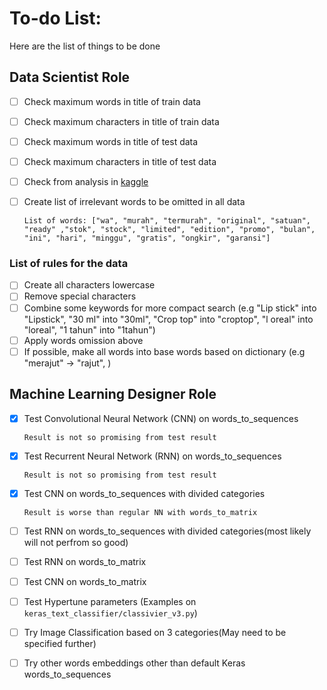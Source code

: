 # To-do List:

Here are the list of things to be done

## Data Scientist Role

- [ ]   Check maximum words in title of train data
- [ ]   Check maximum characters in title of train data
- [ ]   Check maximum words in title of test data
- [ ]   Check maximum characters in title of test data
- [ ]   Check from analysis in [kaggle](https://www.kaggle.com/chewzy/eda-for-ndsc-2019)
- [ ]   Create list of irrelevant words to be omitted in all data 
        
        List of words: ["wa", "murah", "termurah", "original", "satuan", "ready" ,"stok", "stock", "limited", "edition", "promo", "bulan", "ini", "hari", "minggu", "gratis", "ongkir", "garansi"]
        
### List of rules for the data 
- [ ]   Create all characters lowercase
- [ ]   Remove special characters
- [ ]   Combine some keywords for more compact search (e.g "Lip stick" into "Lipstick", "30 ml" into "30ml", "Crop top" into "croptop", "l oreal" into "loreal", "1 tahun" into "1tahun")
- [ ]   Apply words omission above
- [ ]   If possible, make all words into base words based on dictionary (e.g "merajut" -> "rajut", )

## Machine Learning Designer Role

- [x]   Test Convolutional Neural Network (CNN) on words_to_sequences
        
        Result is not so promising from test result
- [x]   Test Recurrent Neural Network (RNN) on words_to_sequences

        Result is not so promising from test result
- [x]   Test CNN on words_to_sequences with divided categories

        Result is worse than regular NN with words_to_matrix
- [ ]   Test RNN on words_to_sequences with divided categories(most likely will not perfrom so good)
- [ ]   Test RNN on words_to_matrix
- [ ]   Test CNN on words_to_matrix
- [ ]   Test Hypertune parameters (Examples on `keras_text_classifier/classivier_v3.py`)
- [ ]   Try Image Classification based on 3 categories(May need to be specified further)
- [ ]   Try other words embeddings other than default Keras words_to_sequences
